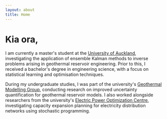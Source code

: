 ```yaml
---
layout: about
title: Home
---
```


# Kia ora,

I am currently a master's student at the [University of Auckland](https://www.auckland.ac.nz/en.html), investigating the application of ensemble Kalman methods to inverse problems arising in geothermal reservoir engineering. Prior to this, I received a bachelor's degree in engineering science, with a focus on statistical learning and optimisation techniques.

During my undergraduate studies, I was part of the university's [Geothermal Modelling Group](http://www.geothermal.auckland.ac.nz/en.html), conducting research on improved uncertainty quantification for geothermal reservoir models. I also worked alongside researchers from the university's [Electric Power Optimization Centre](https://www.epoc.org.nz/), investigating capacity expansion planning for electricity distribution networks using stochastic programming.